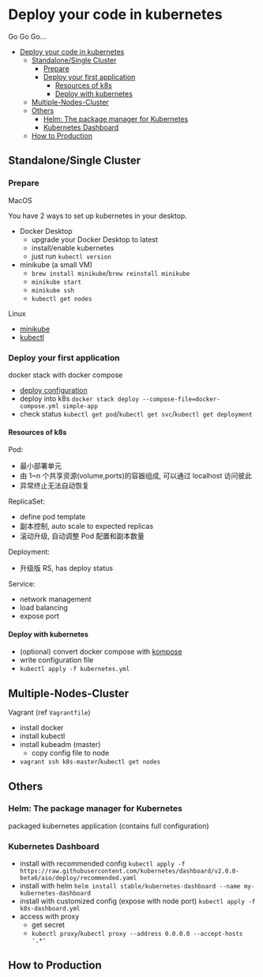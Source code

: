 # Deploy your code in kubernetes

Go Go Go...

- [Deploy your code in kubernetes](#deploy-your-code-in-kubernetes)
  - [Standalone/Single Cluster](#standalonesingle-cluster)
    - [Prepare](#prepare)
    - [Deploy your first application](#deploy-your-first-application)
      - [Resources of k8s](#resources-of-k8s)
      - [Deploy with kubernetes](#deploy-with-kubernetes)
  - [Multiple-Nodes-Cluster](#multiple-nodes-cluster)
  - [Others](#others)
    - [Helm: The package manager for Kubernetes](#helm-the-package-manager-for-kubernetes)
    - [Kubernetes Dashboard](#kubernetes-dashboard)
  - [How to Production](#how-to-production)

## Standalone/Single Cluster

### Prepare

MacOS

You have 2 ways to set up kubernetes in your desktop.

- Docker Desktop
  - upgrade your Docker Desktop to latest
  - install/enable kubernetes
  - just run `kubectl version`
- minikube (a small VM)
  - `brew install minikube`/`brew reinstall minikube`
  - `minikube start`
  - `minikube ssh`
  - `kubectl get nodes`

Linux

- [minikube](https://kubernetes.io/docs/tasks/tools/install-minikube/)
- [kubectl](https://kubernetes.io/docs/tasks/tools/install-kubectl/)

### Deploy your first application

docker stack with docker compose

- [deploy configuration](https://docs.docker.com/compose/compose-file/)
- deploy into k8s `docker stack deploy --compose-file=docker-compose.yml simple-app`
- check status `kubectl get pod`/`kubectl get svc`/`kubectl get deployment`

#### Resources of k8s

Pod:

- 最小部署单元
- 由 1~n 个共享资源(volume,ports)的容器组成, 可以通过 localhost 访问彼此
- 异常终止无法自动恢复

ReplicaSet:

- define pod template
- 副本控制, auto scale to expected replicas
- 滚动升级, 自动调整 Pod 配置和副本数量

Deployment:

- 升级版 RS, has deploy status

Service:

- network management
- load balancing
- expose port

#### Deploy with kubernetes

- (optional) convert docker compose with [kompose](https://github.com/kubernetes/kompose)
- write configuration file
- `kubectl apply -f kubernetes.yml`

## Multiple-Nodes-Cluster

Vagrant (ref `Vagrantfile`)

- install docker
- install kubectl
- install kubeadm (master)
  - copy config file to node
- `vagrant ssh k8s-master`/`kubectl get nodes`

## Others

### Helm: The package manager for Kubernetes

packaged kubernetes application (contains full configuration)

### Kubernetes Dashboard

- install with recommended config
  `kubectl apply -f https://raw.githubusercontent.com/kubernetes/dashboard/v2.0.0-beta6/aio/deploy/recommended.yaml`
- install with helm
  `helm install stable/kubernetes-dashboard --name my-kubernetes-dashboard`
- install with customized config (expose with node port)
  `kubectl apply -f k8s-dashboard.yml`
- access with proxy 
  - get secret
  - `kubectl proxy`/`kubectl proxy --address 0.0.0.0 --accept-hosts '.*'`




## How to Production
